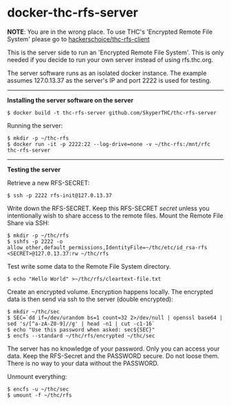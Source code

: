 # docker-thc-rfs-server

**NOTE**: You are in the wrong place. To use THC's 'Encrypted Remote File System' please go to [hackerschoice/thc-rfs-client](https://github.com/hackerschoice/thc-rfs-client)

This is the server side to run an 'Encrypted Remote File System'. This is only needed if you decide to run your own server instead of using rfs.thc.org.

The server software runs as an isolated docker instance. The example assumes 127.0.13.37 as the server's IP and port 2222 is used for testing.

---
**Installing the server software on the server**

```
$ docker build -t thc-rfs-server github.com/SkyperTHC/thc-rfs-server
```

Running the server:
```
$ mkdir -p ~/thc-rfs
$ docker run -it -p 2222:22 --log-drive=none -v ~/thc-rfs:/mnt/rfc thc-rfs-server
```

---
**Testing the server**

Retrieve a new RFS-SECRET:
```
$ ssh -p 2222 rfs-init@127.0.13.37
```

Write down the RFS-SECRET. Keep this RFS-SECRET *secret* unless you intentionally wish to share access to the remote files. Mount the Remote File Share via SSH:
```
$ mkdir -p ~/thc/rfs
$ sshfs -p 2222 -o allow_other,default_permissions,IdentityFile=~/thc/etc/id_rsa-rfs <SECRET>@127.0.13.37:rw ~/thc/rfs
```

Test write some data to the Remote File System directory.
```
$ echo "Hello World" >~/thc/rfs/cleartext-file.txt
```

Create an encrypted volume. Encryption happens locally. The encrypted data is then send via ssh to the server (double encrypted):
```
$ mkdir ~/thc/sec
$ SEC=`dd if=/dev/urandom bs=1 count=32 2>/dev/null | openssl base64 | sed 's/[^a-zA-Z0-9]//g' | head -n1 | cut -c1-16`
$ echo "Use this password when asked: sec${SEC}"
$ encfs --standard ~/thc/rfs/encrypted ~/thc/sec
```

The server has no knowledge of your password. Only you can access your data. Keep the RFS-Secret and the PASSWORD secure. Do not loose them. There is no way to your data without the PASSWORD.

Unmount everything:
```
$ encfs -u ~/thc/sec
$ umount -f ~/thc/rfs
```


